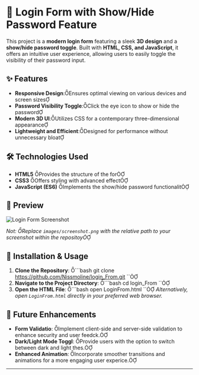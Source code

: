 
# 🔐 Login Form with Show/Hide Password Feature

This project is a **modern login form** featuring a sleek **3D design** and a **show/hide password toggle**. Built with **HTML, CSS, and JavaScript**, it offers an intuitive user experience, allowing users to easily toggle the visibility of their password input.

## ✨ Features

- **Responsive Design**:Ensures optimal viewing on various devices and screen sizes
- **Password Visibility Toggle**:Click the eye icon to show or hide the password
- **Modern 3D UI**:Utilizes CSS for a contemporary three-dimensional appearance
- **Lightweight and Efficient**:Designed for performance without unnecessary bloat

## 🛠 Technologies Used

- **HTML5** Provides the structure of the for
- **CSS3** Offers styling with advanced effect
- **JavaScript (ES6)** Implements the show/hide password functionalit

## 📸 Preview

![Login Form Screenshot](images/screenshot.png)

*Not: Replace `images/screenshot.png` with the relative path to your screenshot within the repositoy*

## 🚀 Installation & Usage

1. **Clone the Repository**:   ```bash
   git clone https://github.com/Nissmoline/login_From.git
  ``
2. **Navigate to the Project Directory**:   ```bash
   cd login_From
  ``
3. **Open the HTML File**:   ```bash
   open LoginFrom.html
  ``
   *Alternatively, open `LoginFrom.html` directly in your preferred web browser.*

## 📝 Future Enhancements

- **Form Validatio**: Implement client-side and server-side validation to enhance security and user feedck.
- **Dark/Light Mode Toggl**: Provide users with the option to switch between dark and light thes.
- **Enhanced Animation**: Incorporate smoother transitions and animations for a more engaging user experice.

---
